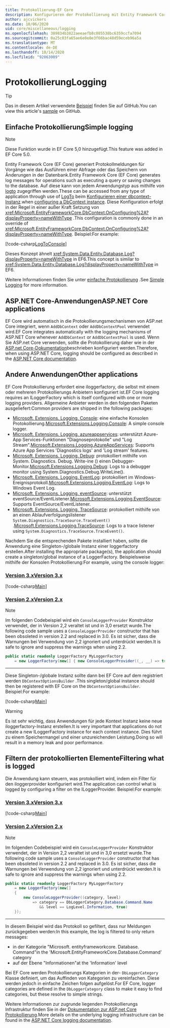 ```yaml
---
title: Protokollierung-EF Core
description: Konfigurieren der Protokollierung mit Entity Framework Core
author: ajcvickers
ms.date: 10/06/2020
uid: core/miscellaneous/logging
ms.openlocfilehash: 389834b3822aeeaefb8c085538bc6359ccfa7094
ms.sourcegitcommit: 0a25c03fa65ae6e0e0e3f66bac48d59eceb96a5a
ms.translationtype: MT
ms.contentlocale: de-DE
ms.lasthandoff: 10/14/2020
ms.locfileid: "92063009"
---
```

# <a name="logging"></a><span data-ttu-id="12a53-103">Protokollierung</span><span class="sxs-lookup"><span data-stu-id="12a53-103">Logging</span></span>

> [!TIP]
> <span data-ttu-id="12a53-104">Das in diesem Artikel verwendete [Beispiel](https://github.com/dotnet/EntityFramework.Docs/tree/master/samples/core/Miscellaneous/Logging) finden Sie auf GitHub.</span><span class="sxs-lookup"><span data-stu-id="12a53-104">You can view this article's [sample](https://github.com/dotnet/EntityFramework.Docs/tree/master/samples/core/Miscellaneous/Logging) on GitHub.</span></span>

## <a name="simple-logging"></a><span data-ttu-id="12a53-105">Einfache Protokollierung</span><span class="sxs-lookup"><span data-stu-id="12a53-105">Simple logging</span></span>

> [!NOTE]
> <span data-ttu-id="12a53-106">Diese Funktion wurde in EF Core 5,0 hinzugefügt.</span><span class="sxs-lookup"><span data-stu-id="12a53-106">This feature was added in EF Core 5.0.</span></span>

<span data-ttu-id="12a53-107">Entity Framework Core (EF Core) generiert Protokollmeldungen für Vorgänge wie das Ausführen einer Abfrage oder das Speichern von Änderungen in der Datenbank.</span><span class="sxs-lookup"><span data-stu-id="12a53-107">Entity Framework Core (EF Core) generates log messages for operations such as executing a query or saving changes to the database.</span></span> <span data-ttu-id="12a53-108">Auf diese kann von jedem Anwendungstyp aus mithilfe von [logto](https://github.com/dotnet/efcore/blob/ec3df8fd7e4ea4ebeebfa747619cef37b23ab2c6/src/EFCore/DbContextOptionsBuilder.cs#L135) zugegriffen werden.</span><span class="sxs-lookup"><span data-stu-id="12a53-108">These can be accessed from any type of application through use of [LogTo](https://github.com/dotnet/efcore/blob/ec3df8fd7e4ea4ebeebfa747619cef37b23ab2c6/src/EFCore/DbContextOptionsBuilder.cs#L135)</span></span> <!-- Issue #2748 <xref:Microsoft.EntityFrameworkCore.DbContextOptionsBuilder.LogTo%2A> --> <span data-ttu-id="12a53-109">beim [Konfigurieren einer dbcontext-Instanz](xref:core/miscellaneous/configuring-dbcontext).</span><span class="sxs-lookup"><span data-stu-id="12a53-109">when [configuring a DbContext instance](xref:core/miscellaneous/configuring-dbcontext).</span></span> <span data-ttu-id="12a53-110">Diese Konfiguration erfolgt in der Regel in einer außer Kraft Setzung von <xref:Microsoft.EntityFrameworkCore.DbContext.OnConfiguring%2A?displayProperty=nameWithType> .</span><span class="sxs-lookup"><span data-stu-id="12a53-110">This configuration is commonly done in an override of <xref:Microsoft.EntityFrameworkCore.DbContext.OnConfiguring%2A?displayProperty=nameWithType>.</span></span> <span data-ttu-id="12a53-111">Beispiel:</span><span class="sxs-lookup"><span data-stu-id="12a53-111">For example:</span></span>

<!--
    protected override void OnConfiguring(DbContextOptionsBuilder optionsBuilder)
        => optionsBuilder.LogTo(Console.WriteLine);
-->
[!code-csharp[LogToConsole](../../../samples/core/Miscellaneous/Logging/SimpleLogging/Program.cs?name=LogToConsole)]

<span data-ttu-id="12a53-112">Dieses Konzept ähnelt <xref:System.Data.Entity.Database.Log?displayProperty=nameWithType> in EF6.</span><span class="sxs-lookup"><span data-stu-id="12a53-112">This concept is similar to <xref:System.Data.Entity.Database.Log?displayProperty=nameWithType> in EF6.</span></span>

<span data-ttu-id="12a53-113">Weitere Informationen finden Sie unter [einfache Protokollierung](xref:core/miscellaneous/events/simple-logging) .</span><span class="sxs-lookup"><span data-stu-id="12a53-113">See [Simple Logging](xref:core/miscellaneous/events/simple-logging) for more information.</span></span>

## <a name="aspnet-core-applications"></a><span data-ttu-id="12a53-114">ASP.NET Core-Anwendungen</span><span class="sxs-lookup"><span data-stu-id="12a53-114">ASP.NET Core applications</span></span>

<span data-ttu-id="12a53-115">EF Core wird automatisch in die Protokollierungsmechanismen von ASP.net Core integriert, wenn `AddDbContext` oder `AddDbContextPool` verwendet wird.</span><span class="sxs-lookup"><span data-stu-id="12a53-115">EF Core integrates automatically with the logging mechanisms of ASP.NET Core whenever `AddDbContext` or `AddDbContextPool` is used.</span></span> <span data-ttu-id="12a53-116">Wenn Sie ASP.net Core verwenden, sollte die Protokollierung daher wie in der [ASP.net Core-Dokumentation](/aspnet/core/fundamentals/logging?tabs=aspnetcore2x)beschrieben konfiguriert werden.</span><span class="sxs-lookup"><span data-stu-id="12a53-116">Therefore, when using ASP.NET Core, logging should be configured as described in the [ASP.NET Core documentation](/aspnet/core/fundamentals/logging?tabs=aspnetcore2x).</span></span>

## <a name="other-applications"></a><span data-ttu-id="12a53-117">Andere Anwendungen</span><span class="sxs-lookup"><span data-stu-id="12a53-117">Other applications</span></span>

<span data-ttu-id="12a53-118">EF Core Protokollierung erfordert eine iloggerfactory, die selbst mit einem oder mehreren Protokollierungs Anbietern konfiguriert ist.</span><span class="sxs-lookup"><span data-stu-id="12a53-118">EF Core logging requires an ILoggerFactory which is itself configured with one or more logging providers.</span></span> <span data-ttu-id="12a53-119">Allgemeine Anbieter werden in den folgenden Paketen ausgeliefert:</span><span class="sxs-lookup"><span data-stu-id="12a53-119">Common providers are shipped in the following packages:</span></span>

* <span data-ttu-id="12a53-120">[Microsoft. Extensions. Logging. Console](https://www.nuget.org/packages/Microsoft.Extensions.Logging.Console/): eine einfache Konsolen Protokollierung.</span><span class="sxs-lookup"><span data-stu-id="12a53-120">[Microsoft.Extensions.Logging.Console](https://www.nuget.org/packages/Microsoft.Extensions.Logging.Console/): A simple console logger.</span></span>
* <span data-ttu-id="12a53-121">[Microsoft. Extensions. Logging. azureappservices](https://www.nuget.org/packages/Microsoft.Extensions.Logging.AzureAppServices/): unterstützt Azure-App Services-Funktionen "Diagnoseprotokolle" und "Log Stream".</span><span class="sxs-lookup"><span data-stu-id="12a53-121">[Microsoft.Extensions.Logging.AzureAppServices](https://www.nuget.org/packages/Microsoft.Extensions.Logging.AzureAppServices/): Supports Azure App Services 'Diagnostics logs' and 'Log stream' features.</span></span>
* <span data-ttu-id="12a53-122">[Microsoft. Extensions. Logging. Debug](https://www.nuget.org/packages/Microsoft.Extensions.Logging.Debug/): protokolliert mithilfe von System. Diagnostics. Debug. Write-ine () einen Debugger-Monitor.</span><span class="sxs-lookup"><span data-stu-id="12a53-122">[Microsoft.Extensions.Logging.Debug](https://www.nuget.org/packages/Microsoft.Extensions.Logging.Debug/): Logs to a debugger monitor using System.Diagnostics.Debug.WriteLine().</span></span>
* <span data-ttu-id="12a53-123">[Microsoft. Extensions. Logging. EventLog](https://www.nuget.org/packages/Microsoft.Extensions.Logging.EventLog/): protokolliert im Windows-Ereignisprotokoll.</span><span class="sxs-lookup"><span data-stu-id="12a53-123">[Microsoft.Extensions.Logging.EventLog](https://www.nuget.org/packages/Microsoft.Extensions.Logging.EventLog/): Logs to Windows Event Log.</span></span>
* <span data-ttu-id="12a53-124">[Microsoft. Extensions. Logging. eventSource](https://www.nuget.org/packages/Microsoft.Extensions.Logging.EventSource/): unterstützt eventSource/EventListener.</span><span class="sxs-lookup"><span data-stu-id="12a53-124">[Microsoft.Extensions.Logging.EventSource](https://www.nuget.org/packages/Microsoft.Extensions.Logging.EventSource/): Supports EventSource/EventListener.</span></span>
* <span data-ttu-id="12a53-125">[Microsoft. Extensions. Logging. TraceSource](https://www.nuget.org/packages/Microsoft.Extensions.Logging.TraceSource/): protokolliert mithilfe von an einen Ablaufverfolgungslistener `System.Diagnostics.TraceSource.TraceEvent()` .</span><span class="sxs-lookup"><span data-stu-id="12a53-125">[Microsoft.Extensions.Logging.TraceSource](https://www.nuget.org/packages/Microsoft.Extensions.Logging.TraceSource/): Logs to a trace listener using `System.Diagnostics.TraceSource.TraceEvent()`.</span></span>

<span data-ttu-id="12a53-126">Nachdem Sie die entsprechenden Pakete installiert haben, sollte die Anwendung eine Singleton-/globale Instanz einer loggerfactory erstellen.</span><span class="sxs-lookup"><span data-stu-id="12a53-126">After installing the appropriate package(s), the application should create a singleton/global instance of a LoggerFactory.</span></span> <span data-ttu-id="12a53-127">Beispielsweise mithilfe der Konsolen Protokollierung:</span><span class="sxs-lookup"><span data-stu-id="12a53-127">For example, using the console logger:</span></span>

### <a name="version-3x"></a>[<span data-ttu-id="12a53-128">Version 3.x</span><span class="sxs-lookup"><span data-stu-id="12a53-128">Version 3.x</span></span>](#tab/v3)

[!code-csharp[Main](../../../samples/core/Miscellaneous/Logging/Logging/BloggingContext.cs#DefineLoggerFactory)]

### <a name="version-2x"></a>[<span data-ttu-id="12a53-129">Version 2.x</span><span class="sxs-lookup"><span data-stu-id="12a53-129">Version 2.x</span></span>](#tab/v2)

> [!NOTE]
> <span data-ttu-id="12a53-130">Im folgenden Codebeispiel wird ein `ConsoleLoggerProvider` Konstruktor verwendet, der in Version 2,2 veraltet ist und in 3,0 ersetzt wurde.</span><span class="sxs-lookup"><span data-stu-id="12a53-130">The following code sample uses a `ConsoleLoggerProvider` constructor that has been obsoleted in version 2.2 and replaced in 3.0.</span></span> <span data-ttu-id="12a53-131">Es ist sicher, dass die Warnungen bei Verwendung von 2,2 ignoriert und unterdrückt werden.</span><span class="sxs-lookup"><span data-stu-id="12a53-131">It is safe to ignore and suppress the warnings when using 2.2.</span></span>

```csharp
public static readonly LoggerFactory MyLoggerFactory
    = new LoggerFactory(new[] { new ConsoleLoggerProvider((_, __) => true, true) });
```

***

<span data-ttu-id="12a53-132">Diese Singleton-/globale Instanz sollte dann bei EF Core auf dem registriert werden `DbContextOptionsBuilder` .</span><span class="sxs-lookup"><span data-stu-id="12a53-132">This singleton/global instance should then be registered with EF Core on the `DbContextOptionsBuilder`.</span></span> <span data-ttu-id="12a53-133">Beispiel:</span><span class="sxs-lookup"><span data-stu-id="12a53-133">For example:</span></span>

[!code-csharp[Main](../../../samples/core/Miscellaneous/Logging/Logging/BloggingContext.cs#RegisterLoggerFactory)]

> [!WARNING]
> <span data-ttu-id="12a53-134">Es ist sehr wichtig, dass Anwendungen für jede Kontext Instanz keine neue iloggerfactory-Instanz erstellen.</span><span class="sxs-lookup"><span data-stu-id="12a53-134">It is very important that applications do not create a new ILoggerFactory instance for each context instance.</span></span> <span data-ttu-id="12a53-135">Dies führt zu einem Speichermangel und einer unzureichenden Leistung.</span><span class="sxs-lookup"><span data-stu-id="12a53-135">Doing so will result in a memory leak and poor performance.</span></span>

## <a name="filtering-what-is-logged"></a><span data-ttu-id="12a53-136">Filtern der protokollierten Elemente</span><span class="sxs-lookup"><span data-stu-id="12a53-136">Filtering what is logged</span></span>

<span data-ttu-id="12a53-137">Die Anwendung kann steuern, was protokolliert wird, indem ein Filter für den iloggerprovider konfiguriert wird.</span><span class="sxs-lookup"><span data-stu-id="12a53-137">The application can control what is logged by configuring a filter on the ILoggerProvider.</span></span> <span data-ttu-id="12a53-138">Beispiel:</span><span class="sxs-lookup"><span data-stu-id="12a53-138">For example:</span></span>

### <a name="version-3x"></a>[<span data-ttu-id="12a53-139">Version 3.x</span><span class="sxs-lookup"><span data-stu-id="12a53-139">Version 3.x</span></span>](#tab/v3)

[!code-csharp[Main](../../../samples/core/Miscellaneous/Logging/Logging/BloggingContextWithFiltering.cs#DefineLoggerFactory)]

### <a name="version-2x"></a>[<span data-ttu-id="12a53-140">Version 2.x</span><span class="sxs-lookup"><span data-stu-id="12a53-140">Version 2.x</span></span>](#tab/v2)

> [!NOTE]
> <span data-ttu-id="12a53-141">Im folgenden Codebeispiel wird ein `ConsoleLoggerProvider` Konstruktor verwendet, der in Version 2,2 veraltet ist und in 3,0 ersetzt wurde.</span><span class="sxs-lookup"><span data-stu-id="12a53-141">The following code sample uses a `ConsoleLoggerProvider` constructor that has been obsoleted in version 2.2 and replaced in 3.0.</span></span> <span data-ttu-id="12a53-142">Es ist sicher, dass die Warnungen bei Verwendung von 2,2 ignoriert und unterdrückt werden.</span><span class="sxs-lookup"><span data-stu-id="12a53-142">It is safe to ignore and suppress the warnings when using 2.2.</span></span>

```csharp
public static readonly LoggerFactory MyLoggerFactory
    = new LoggerFactory(new[]
    {
        new ConsoleLoggerProvider((category, level)
            => category == DbLoggerCategory.Database.Command.Name
               && level == LogLevel.Information, true)
    });
```

***

<span data-ttu-id="12a53-143">In diesem Beispiel wird das Protokoll so gefiltert, dass nur Meldungen zurückgegeben werden:</span><span class="sxs-lookup"><span data-stu-id="12a53-143">In this example, the log is filtered to only return messages:</span></span>

* <span data-ttu-id="12a53-144">in der Kategorie "Microsoft. entityframeworkcore. Database. Command"</span><span class="sxs-lookup"><span data-stu-id="12a53-144">in the 'Microsoft.EntityFrameworkCore.Database.Command' category</span></span>
* <span data-ttu-id="12a53-145">auf der Ebene "Informationen"</span><span class="sxs-lookup"><span data-stu-id="12a53-145">at the 'Information' level</span></span>

<span data-ttu-id="12a53-146">Bei EF Core werden Protokollierungs Kategorien in der- `DbLoggerCategory` Klasse definiert, um das Auffinden von Kategorien zu vereinfachen. Diese werden jedoch in einfache Zeichen folgen aufgelöst.</span><span class="sxs-lookup"><span data-stu-id="12a53-146">For EF Core, logger categories are defined in the `DbLoggerCategory` class to make it easy to find categories, but these resolve to simple strings.</span></span>

<span data-ttu-id="12a53-147">Weitere Informationen zur zugrunde liegenden Protokollierungs Infrastruktur finden Sie in der [Dokumentation zur ASP.net Core Protokollierung](/aspnet/core/fundamentals/logging?tabs=aspnetcore2x).</span><span class="sxs-lookup"><span data-stu-id="12a53-147">More details on the underlying logging infrastructure can be found in the [ASP.NET Core logging documentation](/aspnet/core/fundamentals/logging?tabs=aspnetcore2x).</span></span>
